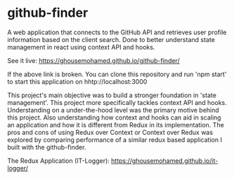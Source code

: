 # github-finder
A web application that connects to the GitHub API and retrieves user profile information based on the client search. 
Done to better understand state management in react using context API and hooks.

See it live: https://ghousemohamed.github.io/github-finder/

If the above link is broken. You can clone this repository and run 'npm start' to start this application on hhtp://localhost:3000

This project's main objective was to build a stronger foundation in 'state management'. This project more specifically 
tackles context API and hooks. 
Understanding on a under-the-hood level was the primary motive behind this project. Also understanding how context and hooks can aid in 
scaling an application and how it is different from Redux in its implementation.
The pros and cons of using Redux over Context or Context over Redux was explored by comparing performance of a similar redux based application I built with the github-finder.

The Redux Application (IT-Logger): https://ghousemohamed.github.io/it-logger/




